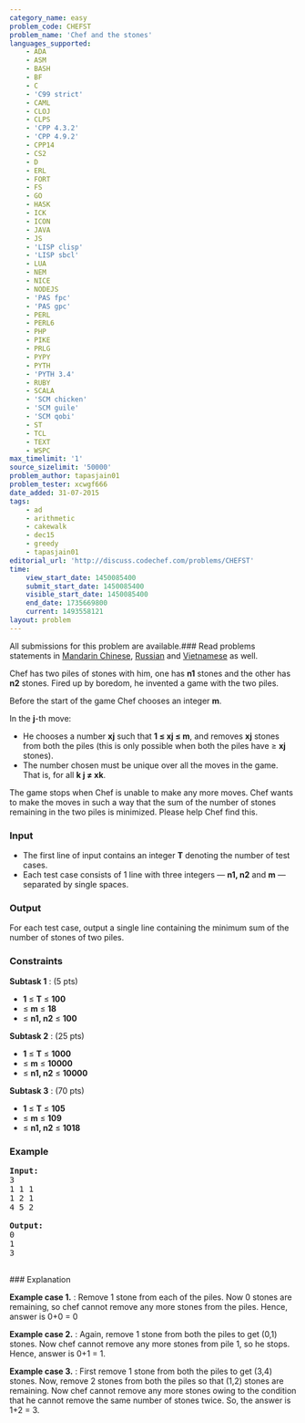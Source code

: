 ```yaml
---
category_name: easy
problem_code: CHEFST
problem_name: 'Chef and the stones'
languages_supported:
    - ADA
    - ASM
    - BASH
    - BF
    - C
    - 'C99 strict'
    - CAML
    - CLOJ
    - CLPS
    - 'CPP 4.3.2'
    - 'CPP 4.9.2'
    - CPP14
    - CS2
    - D
    - ERL
    - FORT
    - FS
    - GO
    - HASK
    - ICK
    - ICON
    - JAVA
    - JS
    - 'LISP clisp'
    - 'LISP sbcl'
    - LUA
    - NEM
    - NICE
    - NODEJS
    - 'PAS fpc'
    - 'PAS gpc'
    - PERL
    - PERL6
    - PHP
    - PIKE
    - PRLG
    - PYPY
    - PYTH
    - 'PYTH 3.4'
    - RUBY
    - SCALA
    - 'SCM chicken'
    - 'SCM guile'
    - 'SCM qobi'
    - ST
    - TCL
    - TEXT
    - WSPC
max_timelimit: '1'
source_sizelimit: '50000'
problem_author: tapasjain01
problem_tester: xcwgf666
date_added: 31-07-2015
tags:
    - ad
    - arithmetic
    - cakewalk
    - dec15
    - greedy
    - tapasjain01
editorial_url: 'http://discuss.codechef.com/problems/CHEFST'
time:
    view_start_date: 1450085400
    submit_start_date: 1450085400
    visible_start_date: 1450085400
    end_date: 1735669800
    current: 1493558121
layout: problem
---
```

All submissions for this problem are available.###  Read problems statements in [Mandarin Chinese](http://www.codechef.com/download/translated/DEC15/mandarin/CHEFST.pdf), [Russian](http://www.codechef.com/download/translated/DEC15/russian/CHEFST.pdf) and [Vietnamese](http://www.codechef.com/download/translated/DEC15/vietnamese/CHEFST.pdf) as well.

Chef has two piles of stones with him, one has **n1** stones and the other has **n2** stones. Fired up by boredom, he invented a game with the two piles.

Before the start of the game Chef chooses an integer **m**.

In the **j**-th move:

- He chooses a number **xj** such that **1 ≤ xj ≤ m**, and removes **xj** stones from both the piles (this is only possible when both the piles have ≥ **xj** stones).
- The number chosen must be unique over all the moves in the game. That is, for all **k j ≠ xk**.
 
 The game stops when Chef is unable to make any more moves. Chef wants to make the moves in such a way that the sum of the number of stones remaining in the two piles is minimized. Please help Chef find this.

### Input

- The first line of input contains an integer **T** denoting the number of test cases.
- Each test case consists of 1 line with three integers — **n1, n2** and **m** — separated by single spaces.
 
### Output

For each test case, output a single line containing the minimum sum of the number of stones of two piles.

### Constraints

**Subtask 1** : (5 pts)

- **1** ≤ **T** ≤ **100**
- ≤ **m** ≤ **18**
- ≤ **n1, n2** ≤ **100**

**Subtask 2** : (25 pts)

- **1** ≤ **T** ≤ **1000**
- ≤ **m** ≤ **10000**
- ≤ **n1, n2** ≤ **10000**

**Subtask 3** : (70 pts)

- **1** ≤ **T** ≤ **105**
- ≤ **m** ≤ **109**
- ≤ **n1, n2** ≤ **1018**

### Example

<pre><b>Input:</b>
<tt>3
1 1 1
1 2 1
4 5 2</tt>

<b>Output:</b>
<tt>0
1
3</tt>

</pre>### Explanation
**Example case 1.** : Remove 1 stone from each of the piles. Now 0 stones are remaining, so chef cannot remove any more stones from the piles. Hence, answer is 0+0 = 0

**Example case 2.** : Again, remove 1 stone from both the piles to get (0,1) stones. Now chef cannot remove any more stones from pile 1, so he stops. Hence, answer is 0+1 = 1.

**Example case 3.** : First remove 1 stone from both the piles to get (3,4) stones. Now, remove 2 stones from both the piles so that (1,2) stones are remaining. Now chef cannot remove any more stones owing to the condition that he cannot remove the same number of stones twice. So, the answer is 1+2 = 3.
